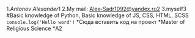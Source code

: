 1.*Antonov Alexander*1
2.My mail: Alex-Sadr1092@yandex.ru2
3.myself3
#Basic knowledge of Python, Basic knowledge of JS, CSS, HTML, SCSS
```console.log('Hello word')```
*Сюда вставить код на проект
*Master of Religious Science
*А2
